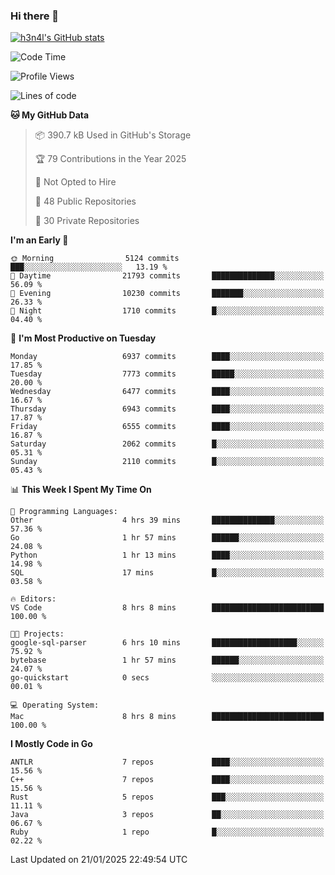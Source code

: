 ### Hi there 👋

[![h3n4l's GitHub stats](https://github-readme-stats.vercel.app/api?username=h3n4l&count_private=true&show_icons=true&theme=radical)](https://github.com/h3n4l/github-readme-stats)

<!--START_SECTION:waka-->
![Code Time](http://img.shields.io/badge/Code%20Time-2%2C054%20hrs-blue)

![Profile Views](http://img.shields.io/badge/Profile%20Views-0-blue)

![Lines of code](https://img.shields.io/badge/From%20Hello%20World%20I%27ve%20Written-15.6%20million%20lines%20of%20code-blue)

**🐱 My GitHub Data** 

> 📦 390.7 kB Used in GitHub's Storage 
 > 
> 🏆 79 Contributions in the Year 2025
 > 
> 🚫 Not Opted to Hire
 > 
> 📜 48 Public Repositories 
 > 
> 🔑 30 Private Repositories 
 > 
**I'm an Early 🐤** 

```text
🌞 Morning                5124 commits        ███░░░░░░░░░░░░░░░░░░░░░░   13.19 % 
🌆 Daytime                21793 commits       ██████████████░░░░░░░░░░░   56.09 % 
🌃 Evening                10230 commits       ███████░░░░░░░░░░░░░░░░░░   26.33 % 
🌙 Night                  1710 commits        █░░░░░░░░░░░░░░░░░░░░░░░░   04.40 % 
```
📅 **I'm Most Productive on Tuesday** 

```text
Monday                   6937 commits        ████░░░░░░░░░░░░░░░░░░░░░   17.85 % 
Tuesday                  7773 commits        █████░░░░░░░░░░░░░░░░░░░░   20.00 % 
Wednesday                6477 commits        ████░░░░░░░░░░░░░░░░░░░░░   16.67 % 
Thursday                 6943 commits        ████░░░░░░░░░░░░░░░░░░░░░   17.87 % 
Friday                   6555 commits        ████░░░░░░░░░░░░░░░░░░░░░   16.87 % 
Saturday                 2062 commits        █░░░░░░░░░░░░░░░░░░░░░░░░   05.31 % 
Sunday                   2110 commits        █░░░░░░░░░░░░░░░░░░░░░░░░   05.43 % 
```


📊 **This Week I Spent My Time On** 

```text
💬 Programming Languages: 
Other                    4 hrs 39 mins       ██████████████░░░░░░░░░░░   57.36 % 
Go                       1 hr 57 mins        ██████░░░░░░░░░░░░░░░░░░░   24.08 % 
Python                   1 hr 13 mins        ████░░░░░░░░░░░░░░░░░░░░░   14.98 % 
SQL                      17 mins             █░░░░░░░░░░░░░░░░░░░░░░░░   03.58 % 

🔥 Editors: 
VS Code                  8 hrs 8 mins        █████████████████████████   100.00 % 

🐱‍💻 Projects: 
google-sql-parser        6 hrs 10 mins       ███████████████████░░░░░░   75.92 % 
bytebase                 1 hr 57 mins        ██████░░░░░░░░░░░░░░░░░░░   24.07 % 
go-quickstart            0 secs              ░░░░░░░░░░░░░░░░░░░░░░░░░   00.01 % 

💻 Operating System: 
Mac                      8 hrs 8 mins        █████████████████████████   100.00 % 
```

**I Mostly Code in Go** 

```text
ANTLR                    7 repos             ████░░░░░░░░░░░░░░░░░░░░░   15.56 % 
C++                      7 repos             ████░░░░░░░░░░░░░░░░░░░░░   15.56 % 
Rust                     5 repos             ███░░░░░░░░░░░░░░░░░░░░░░   11.11 % 
Java                     3 repos             ██░░░░░░░░░░░░░░░░░░░░░░░   06.67 % 
Ruby                     1 repo              █░░░░░░░░░░░░░░░░░░░░░░░░   02.22 % 
```




 Last Updated on 21/01/2025 22:49:54 UTC
<!--END_SECTION:waka-->

